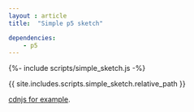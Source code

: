 ```yaml
---
layout : article
title:  "Simple p5 sketch"

dependencies:
    - p5
---
```

{%- include scripts/simple_sketch.js  -%}

<script type="text/javascript" src="http://livejs.com/live.js"></script>
<script src="https://cdnjs.cloudflare.com/ajax/libs/p5.js/0.5.11/p5.min.js"></script>
<div id="simple-sketch-holder">
    <script src="https://cdnjs.cloudflare.com/ajax/libs/p5.js/0.5.11/p5.min.js"></script>
    <script type="text/javascript" src=  "simple_sketch.js"> </script>
</div>
 {{ site.includes.scripts.simple_sketch.relative_path }}

<!-- include/scripts/simple_sketch.js -->
<!-- "{%- include/scripts/simple_sketch.js -%}" -->
<!-- <div id="simple-sketch-holder">
    <script type="text/javascript" src= "simple_sketch.js"></script>
</div> -->

[cdnjs for example](https://cdnjs.com/libraries/p5.js). 

